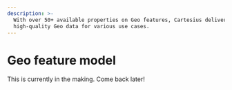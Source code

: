 ```yaml
---
description: >-
  With over 50+ available properties on Geo features, Cartesius delivers
  high-quality Geo data for various use cases.
---
```


# Geo feature model

This is currently in the making. Come back later!
